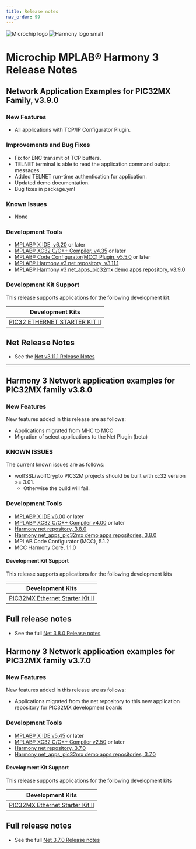 ```yaml
---
title: Release notes
nav_order: 99
---
```


![Microchip logo](https://raw.githubusercontent.com/wiki/Microchip-MPLAB-Harmony/Microchip-MPLAB-Harmony.github.io/images/microchip_logo.png)
![Harmony logo small](https://raw.githubusercontent.com/wiki/Microchip-MPLAB-Harmony/Microchip-MPLAB-Harmony.github.io/images/microchip_mplab_harmony_logo_small.png)

# Microchip MPLAB® Harmony 3 Release Notes

## Network Application Examples for PIC32MX Family, v3.9.0

### New Features
- All applications with TCP/IP Configurator Plugin.

### Improvements and Bug Fixes
- Fix for ENC transmit of TCP buffers.
- TELNET terminal is able to read the application command output messages.
- Added TELNET run-time authentication for application.
- Updated demo documentation.
- Bug fixes in package.yml

### Known Issues
- None


### Development Tools

- [MPLAB® X IDE, v6.20](https://www.microchip.com/mplab/mplab-x-ide) or later
- [MPLAB® XC32 C/C++ Compiler, v4.35](https://www.microchip.com/mplab/compilers) or later
- [MPLAB® Code Configurator(MCC) Plugin, v5.5.0](https://www.microchip.com/en-us/tools-resources/configure/mplab-code-configurator) or later
- [MPLAB® Harmony v3 net repository, v3.11.1](https://github.com/Microchip-MPLAB-Harmony/net/tree/v3.11.1)
- [MPLAB® Harmony v3 net\_apps\_pic32mx demo apps repository, v3.9.0](https://github.com/Microchip-MPLAB-Harmony/net_apps_pic32mx/tree/v3.9.0)

### Development Kit Support

This release supports applications for the following development kit.

| Development Kits |
| --- |
| [PIC32 ETHERNET STARTER KIT II](https://www.microchip.com/en-us/development-tool/DM320004-2) |

## Net Release Notes

- See the [Net v3.11.1 Release Notes](https://github.com/Microchip-MPLAB-Harmony/net/tree/v3.11.1)

---
## Harmony 3 Network application examples for PIC32MX family  v3.8.0

### New Features
New features added in this release are as follows:

- Applications migrated from MHC to MCC
- Migration of select applications to the Net Plugin (beta)

### KNOWN ISSUES

The current known issues are as follows:
* wolfSSL/wolfCrypto PIC32M projects should be built with xc32 version >= 3.01.
    - Otherwise the build will fail.


### Development Tools

- [MPLAB® X IDE v6.00](https://www.microchip.com/mplab/mplab-x-ide) or later
- [MPLAB® XC32 C/C++ Compiler v4.00](https://www.microchip.com/mplab/compilers) or later
- [Harmony net repository, 3.8.0](https://github.com/Microchip-MPLAB-Harmony/net/tree/v3.8.0)
- [Harmony net_apps_pic32mx demo apps repositories, 3.8.0](https://github.com/Microchip-MPLAB-Harmony/net_apps_pic32mx/tree/v3.8.0)
- MPLAB Code Configurator (MCC), 5.1.2
- MCC Harmony Core, 1.1.0


#### Development Kit Support

This release supports applications for the following development kits

| Development Kits |
| --- |
| [PIC32MX Ethernet Starter Kit II](http://www.microchip.com/DevelopmentTools/ProductDetails.aspx?PartNO=DM320004-2) |


## Full release notes

- See the full [Net 3.8.0 Release notes](https://github.com/Microchip-MPLAB-Harmony/net/tree/v3.8.0)

## Harmony 3 Network application examples for PIC32MX family  v3.7.0

### New Features
New features added in this release are as follows:

- Applications migrated from the net repository to this new application repository for PIC32MX development boards


### Development Tools

- [MPLAB® X IDE v5.45](https://www.microchip.com/mplab/mplab-x-ide) or later
- [MPLAB® XC32 C/C++ Compiler v2.50](https://www.microchip.com/mplab/compilers) or later
- [Harmony net repository, 3.7.0](https://github.com/Microchip-MPLAB-Harmony/net/tree/v3.7.0)
- [Harmony net_apps_pic32mx demo apps repositories, 3.7.0](https://github.com/Microchip-MPLAB-Harmony/net_apps_pic32mx/tree/v3.7.0)


#### Development Kit Support

This release supports applications for the following development kits

| Development Kits |
| --- |
| [PIC32MX Ethernet Starter Kit II](http://www.microchip.com/DevelopmentTools/ProductDetails.aspx?PartNO=DM320004-2) |


## Full release notes

- See the full [Net 3.7.0 Release notes](https://github.com/Microchip-MPLAB-Harmony/net/tree/v3.7.0)


